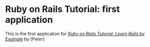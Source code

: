 # Ruby on Rails Tutorial: first application

This is the first application for
[*Ruby on Rails Tutorial: Learn Rails by Example*](http://railstutorial.org/)
by [Peter]